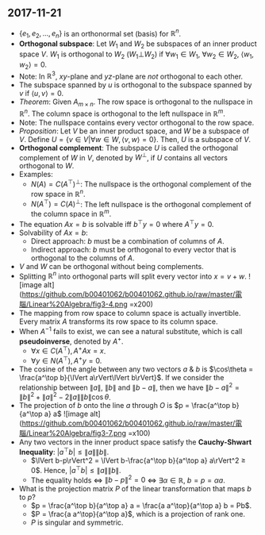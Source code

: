 ## 2017-11-21

- $\{e_1,e_2,...,e_n\}$ is an orthonormal set (basis) for $\mathbb{R}^n$.
- __Orthogonal subspace__: Let $W_1$ and $W_2$ be subspaces of an inner product space $V$. $W_1$ is orthogonal to $W_2$ ($W_1\bot W_2$) if $\forall w_1\in W_1$, $\forall w_2\in W_2$, $⟨w_1,w_2⟩=0$.
- Note: In $\mathbb{R}^3$, $xy$-plane and $yz$-plane are _not_ orthogonal to each other.
- The subspace spanned by $u$ is orthogonal to the subspace spanned by $v$ if $⟨u,v⟩=0$.
- _Theorem_: Given $A_{m\times n}$. The row space is orthogonal to the nullspace in $\mathbb{R}^n$. The column space is orthogonal to the left nullspace in $\mathbb{R}^m$.
- Note: The nullspace contains every vector orthogonal to the row space.
- _Proposition_: Let $V$ be an inner product space, and $W$ be a subspace of $V$. Define $U = \{v \in V | \forall w \in W, ⟨v,w⟩=0\}$. Then, $U$ is a subspace of $V$.
- __Orthogonal complement__: The subspace $U$ is called the orthogonal complement of $W$ in $V$, denoted by $W^\bot$, if $U$ contains all vectors orthogonal to $W$.
- Examples:
    - $N(A)=C(A^\top)^\bot$: The nullspace is the orthogonal complement of the row space in $\mathbb{R}^n$.
    - $N(A^\top)=C(A)^\bot$: The left nullspace is the orthogonal complement of the column space in $\mathbb{R}^m$.
- The equation $Ax=b$ is solvable iff $b^\top y=0$ where $A^\top y=0$.
- Solvability of $Ax=b$:
    - Direct approach: $b$ must be a combination of columns of $A$.
    - Indirect approach: $b$ must be orthogonal to every vector that is orthogonal to the columns of $A$.
- $V$ and $W$ can be orthogonal without being complements.
- Splitting $\mathbb{R}^n$ into orthogonal parts will split every vector into $x = v + w$.
![image alt](https://github.com/b00401062/b00401062.github.io/raw/master/電腦/Linear%20Algebra/fig3-4.png =x200)
- The mapping from row space to column space is actually invertible. Every matrix $A$ transforms its row space to its column space.
- When $A^{-1}$ fails to exist, we can see a natural substitute, which is call __pseudoinverse__, denoted by $A^+$.
    - $\forall x \in C(A^\top), A^+Ax=x$.
    - $\forall y \in N(A^\top), A^+y=0$.
- The cosine of the angle between any two vectors $a$ & $b$ is $\cos\theta = \frac{a^\top b}{\lVert a\rVert\lVert b\rVert}$. If we consider the relationship between $\lVert a\rVert$, $\lVert b\rVert$ and $\lVert b-a\rVert$, then we have $\lVert b-a\rVert^2 = \lVert b\rVert^2 + \lVert a\rVert^2 - 2\lVert a\rVert\lVert b\rVert\cos\theta$.
- The projection of $b$ onto the line $a$ through $O$ is $p = \frac{a^\top b}{a^\top a} a$
![image alt](https://github.com/b00401062/b00401062.github.io/raw/master/電腦/Linear%20Algebra/fig3-7.png =x100)
- Any two vectors in the inner product space satisfy the __Cauchy-Shwart Inequality__: $|a^\top b|≤\lVert a\rVert\lVert b\rVert$.
    - $\lVert b-p\rVert^2 = \lVert b-\frac{a^\top b}{a^\top a} a\rVert^2 ≥ 0$. Hence, $|a^\top b|≤\lVert a\rVert\lVert b\rVert$.
    - The equality holds &hArr; $\lVert b-p\rVert^2 = 0$ &hArr; $\exists\alpha\in\mathbb{R}$, $b=p=\alpha a$.
- What is the projection matrix $P$ of the linear transformation that maps $b$ to $p$?
    - $p = \frac{a^\top b}{a^\top a} a = \frac{a a^\top}{a^\top a} b = Pb$.
    - $P = \frac{a a^\top}{a^\top a}$, which is a projection of rank one.
    - $P$ is singular and symmetric.
